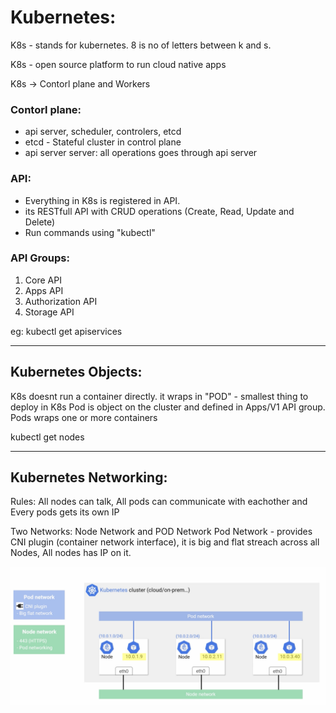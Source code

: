 # Kubernetes:

K8s - stands for kubernetes. 8 is no of letters between k and s.

K8s - open source platform to run cloud native apps

K8s -> Contorl plane and Workers

### Contorl plane:
  - api server, scheduler, controlers, etcd
  - etcd - Stateful cluster in control plane
  - api server server: all operations goes through api server

### API:
  - Everything in K8s is registered in API.
  - its RESTfull API with CRUD operations (Create, Read, Update and Delete)
  - Run commands using "kubectl"

### API Groups:
  1) Core API
  2) Apps API
  3) Authorization API
  4) Storage API


eg: kubectl get apiservices

***************************************
## Kubernetes Objects:

K8s doesnt run a container directly.
it wraps in "POD" - smallest thing to deploy in K8s
Pod is object on the cluster and defined in Apps/V1 API group.
Pods wraps one or more containers

kubectl get nodes

***************************************
## Kubernetes Networking:

Rules: All nodes can talk, All pods can communicate with eachother and Every pods gets its own IP

Two Networks:
Node Network  and POD Network
Pod Network - provides CNI plugin (container network interface), it is big and flat streach across all Nodes, All nodes has IP on it.


![](images/k8s_Networking.png)